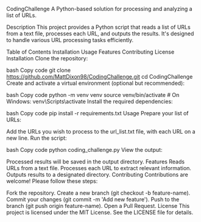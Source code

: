 CodingChallenge
A Python-based solution for processing and analyzing a list of URLs.

Description
This project provides a Python script that reads a list of URLs from a text file, processes each URL, and outputs the results. It's designed to handle various URL processing tasks efficiently.

Table of Contents
Installation
Usage
Features
Contributing
License
Installation
Clone the repository:

bash
Copy code
git clone https://github.com/MattDixon98/CodingChallenge.git
cd CodingChallenge
Create and activate a virtual environment (optional but recommended):

bash
Copy code
python -m venv venv
source venv/bin/activate  # On Windows: venv\Scripts\activate
Install the required dependencies:

bash
Copy code
pip install -r requirements.txt
Usage
Prepare your list of URLs:

Add the URLs you wish to process to the url_list.txt file, with each URL on a new line.
Run the script:

bash
Copy code
python coding_challenge.py
View the output:

Processed results will be saved in the output directory.
Features
Reads URLs from a text file.
Processes each URL to extract relevant information.
Outputs results to a designated directory.
Contributing
Contributions are welcome! Please follow these steps:

Fork the repository.
Create a new branch (git checkout -b feature-name).
Commit your changes (git commit -m 'Add new feature').
Push to the branch (git push origin feature-name).
Open a Pull Request.
License
This project is licensed under the MIT License. See the LICENSE file for details.
